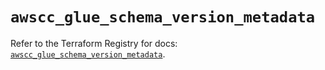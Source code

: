 # `awscc_glue_schema_version_metadata`

Refer to the Terraform Registry for docs: [`awscc_glue_schema_version_metadata`](https://registry.terraform.io/providers/hashicorp/awscc/0.70.0/docs/resources/glue_schema_version_metadata).
